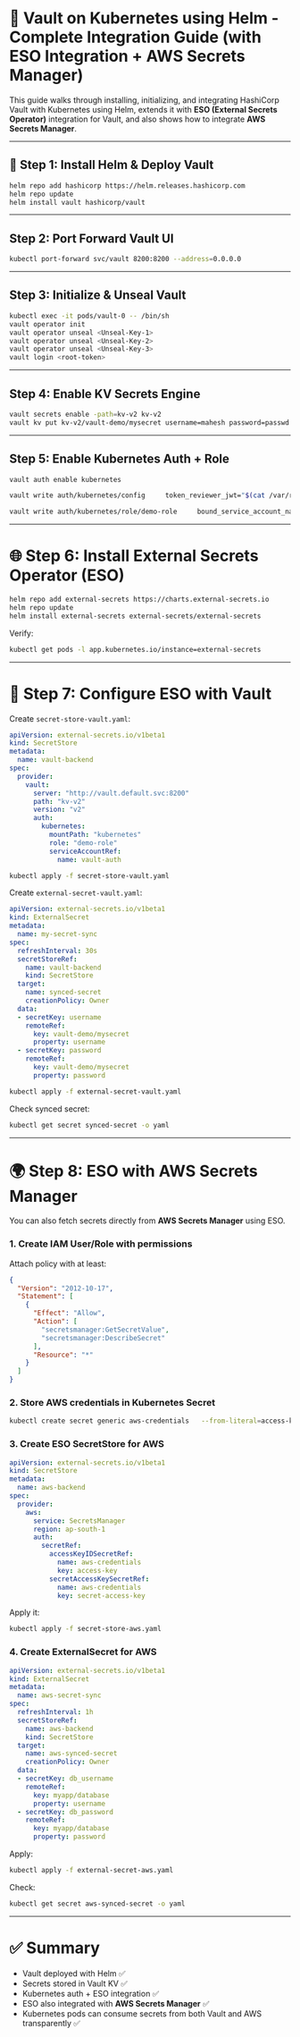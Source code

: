 # 🔐 Vault on Kubernetes using Helm - Complete Integration Guide (with ESO Integration + AWS Secrets Manager)

This guide walks through installing, initializing, and integrating HashiCorp Vault with Kubernetes using Helm, extends it with **ESO (External Secrets Operator)** integration for Vault, and also shows how to integrate **AWS Secrets Manager**.

---

## 🚀 Step 1: Install Helm & Deploy Vault

```bash
helm repo add hashicorp https://helm.releases.hashicorp.com
helm repo update
helm install vault hashicorp/vault
```

---

## Step 2: Port Forward Vault UI

```bash
kubectl port-forward svc/vault 8200:8200 --address=0.0.0.0
```

---

## Step 3: Initialize & Unseal Vault

```bash
kubectl exec -it pods/vault-0 -- /bin/sh
vault operator init
vault operator unseal <Unseal-Key-1>
vault operator unseal <Unseal-Key-2>
vault operator unseal <Unseal-Key-3>
vault login <root-token>
```

---

## Step 4: Enable KV Secrets Engine

```bash
vault secrets enable -path=kv-v2 kv-v2
vault kv put kv-v2/vault-demo/mysecret username=mahesh password=passwd
```

---

## Step 5: Enable Kubernetes Auth + Role

```bash
vault auth enable kubernetes

vault write auth/kubernetes/config     token_reviewer_jwt="$(cat /var/run/secrets/kubernetes.io/serviceaccount/token)"     kubernetes_host="https://$KUBERNETES_SERVICE_HOST:$KUBERNETES_SERVICE_PORT"     kubernetes_ca_cert=@/var/run/secrets/kubernetes.io/serviceaccount/ca.crt

vault write auth/kubernetes/role/demo-role     bound_service_account_names=vault-auth     bound_service_account_namespaces=default     policies=mysecret     ttl=1h     audiences="https://kubernetes.default.svc.cluster.local"
```

---

# 🌐 Step 6: Install External Secrets Operator (ESO)

```bash
helm repo add external-secrets https://charts.external-secrets.io
helm repo update
helm install external-secrets external-secrets/external-secrets
```

Verify:
```bash
kubectl get pods -l app.kubernetes.io/instance=external-secrets
```

---

# 🔑 Step 7: Configure ESO with Vault

Create `secret-store-vault.yaml`:
```yaml
apiVersion: external-secrets.io/v1beta1
kind: SecretStore
metadata:
  name: vault-backend
spec:
  provider:
    vault:
      server: "http://vault.default.svc:8200"
      path: "kv-v2"
      version: "v2"
      auth:
        kubernetes:
          mountPath: "kubernetes"
          role: "demo-role"
          serviceAccountRef:
            name: vault-auth
```

```bash
kubectl apply -f secret-store-vault.yaml
```

Create `external-secret-vault.yaml`:
```yaml
apiVersion: external-secrets.io/v1beta1
kind: ExternalSecret
metadata:
  name: my-secret-sync
spec:
  refreshInterval: 30s
  secretStoreRef:
    name: vault-backend
    kind: SecretStore
  target:
    name: synced-secret
    creationPolicy: Owner
  data:
  - secretKey: username
    remoteRef:
      key: vault-demo/mysecret
      property: username
  - secretKey: password
    remoteRef:
      key: vault-demo/mysecret
      property: password
```

```bash
kubectl apply -f external-secret-vault.yaml
```

Check synced secret:
```bash
kubectl get secret synced-secret -o yaml
```

---

# 🌍 Step 8: ESO with AWS Secrets Manager

You can also fetch secrets directly from **AWS Secrets Manager** using ESO.

### 1. Create IAM User/Role with permissions
Attach policy with at least:
```json
{
  "Version": "2012-10-17",
  "Statement": [
    {
      "Effect": "Allow",
      "Action": [
        "secretsmanager:GetSecretValue",
        "secretsmanager:DescribeSecret"
      ],
      "Resource": "*"
    }
  ]
}
```

### 2. Store AWS credentials in Kubernetes Secret
```bash
kubectl create secret generic aws-credentials   --from-literal=access-key=<AWS_ACCESS_KEY_ID>   --from-literal=secret-access-key=<AWS_SECRET_ACCESS_KEY>
```

### 3. Create ESO SecretStore for AWS
```yaml
apiVersion: external-secrets.io/v1beta1
kind: SecretStore
metadata:
  name: aws-backend
spec:
  provider:
    aws:
      service: SecretsManager
      region: ap-south-1
      auth:
        secretRef:
          accessKeyIDSecretRef:
            name: aws-credentials
            key: access-key
          secretAccessKeySecretRef:
            name: aws-credentials
            key: secret-access-key
```

Apply it:
```bash
kubectl apply -f secret-store-aws.yaml
```

### 4. Create ExternalSecret for AWS
```yaml
apiVersion: external-secrets.io/v1beta1
kind: ExternalSecret
metadata:
  name: aws-secret-sync
spec:
  refreshInterval: 1h
  secretStoreRef:
    name: aws-backend
    kind: SecretStore
  target:
    name: aws-synced-secret
    creationPolicy: Owner
  data:
  - secretKey: db_username
    remoteRef:
      key: myapp/database
      property: username
  - secretKey: db_password
    remoteRef:
      key: myapp/database
      property: password
```

Apply:
```bash
kubectl apply -f external-secret-aws.yaml
```

Check:
```bash
kubectl get secret aws-synced-secret -o yaml
```

---

# ✅ Summary

- Vault deployed with Helm ✅  
- Secrets stored in Vault KV ✅  
- Kubernetes auth + ESO integration ✅  
- ESO also integrated with **AWS Secrets Manager** ✅  
- Kubernetes pods can consume secrets from both Vault and AWS transparently ✅  
